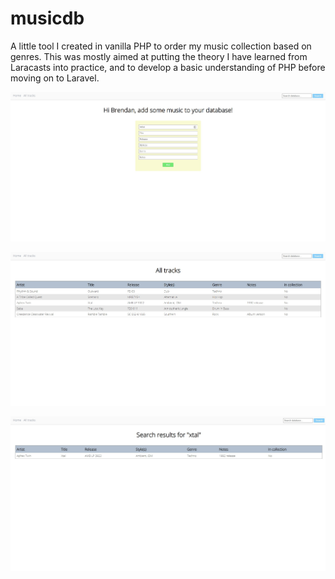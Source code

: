 # musicdb
A little tool I created in vanilla PHP to order my music collection based on genres.
This was mostly aimed at putting the theory I have learned from Laracasts into practice, and to develop a basic understanding of PHP before moving on to Laravel.

![Alt text](/screenshots/musicdb1.jpg?raw=true "preview")

![Alt text](/screenshots/musicdb2.jpg?raw=true "preview")

![Alt text](/screenshots/musicdb3.jpg?raw=true "preview")
